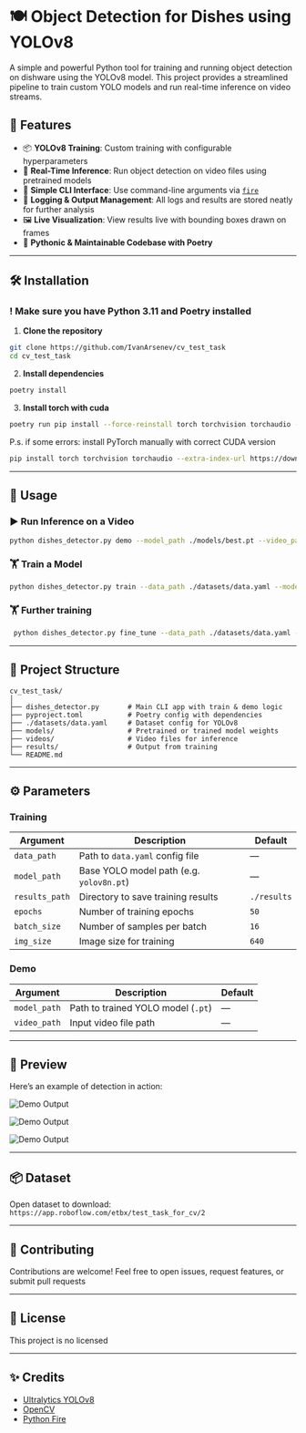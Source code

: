 # 🍽️ Object Detection for Dishes using YOLOv8

A simple and powerful Python tool for training and running object detection on dishware using the YOLOv8 model. This project provides a streamlined pipeline to train custom YOLO models and run real-time inference on video streams.

## 🌟 Features

* 📦 **YOLOv8 Training**: Custom training with configurable hyperparameters
* 🎥 **Real-Time Inference**: Run object detection on video files using pretrained models
* 🔧 **Simple CLI Interface**: Use command-line arguments via [`fire`](https://github.com/google/python-fire)
* 💾 **Logging & Output Management**: All logs and results are stored neatly for further analysis
* 🖼️ **Live Visualization**: View results live with bounding boxes drawn on frames
* 🐍 **Pythonic & Maintainable Codebase with Poetry**

---

## 🛠️ Installation

### ! Make sure you have Python 3.11 and Poetry installed

1. **Clone the repository**

```bash
git clone https://github.com/IvanArsenev/cv_test_task
cd cv_test_task
```

2. **Install dependencies**

```bash
poetry install
```

3. **Install torch with cuda**

```bash
poetry run pip install --force-reinstall torch torchvision torchaudio --index-url https://download.pytorch.org/whl/cu128
```

P.s. if some errors: install PyTorch manually with correct CUDA version
```bash
pip install torch torchvision torchaudio --extra-index-url https://download.pytorch.org/whl/cu128
```

---

## 🚀 Usage

### ▶️ Run Inference on a Video

```bash
python dishes_detector.py demo --model_path ./models/best.pt --video_path ./sample_video.mp4
```

### 🏋️ Train a Model

```bash
python dishes_detector.py train --data_path ./datasets/data.yaml --model_path ./model/yolov8n.pt --results_path ./results --epochs 200 --batch_size 16 --img_size 1024
```

### 🏋️ Further training

```bash
 python dishes_detector.py fine_tune --data_path ./datasets/data.yaml --pretrained_model_path ./results/yolo_training/weights/best.pt --results_path ./fine_tune --epochs 10 --batch_size 16 --img_size 1024
```

---

## 📁 Project Structure

```
cv_test_task/
│
├── dishes_detector.py       # Main CLI app with train & demo logic
├── pyproject.toml           # Poetry config with dependencies
├── ./datasets/data.yaml     # Dataset config for YOLOv8
├── models/                  # Pretrained or trained model weights
├── videos/                  # Video files for inference
├── results/                 # Output from training
└── README.md
```
---

## ⚙️ Parameters

### Training

| Argument       | Description                              | Default     |
| -------------- | ---------------------------------------- | ----------- |
| `data_path`    | Path to `data.yaml` config file          | —           |
| `model_path`   | Base YOLO model path (e.g. `yolov8n.pt`) | —           |
| `results_path` | Directory to save training results       | `./results` |
| `epochs`       | Number of training epochs                | `50`        |
| `batch_size`   | Number of samples per batch              | `16`        |
| `img_size`     | Image size for training                  | `640`       |

### Demo

| Argument     | Description                        | Default |
| ------------ | ---------------------------------- | ------- |
| `model_path` | Path to trained YOLO model (`.pt`) | —       |
| `video_path` | Input video file path              | —       |

---

## 📸 Preview

Here’s an example of detection in action:

![Demo Output](./docs/demo_1.gif)

![Demo Output](./docs/demo_2.gif)

![Demo Output](./docs/demo_3.gif)

---

## 📦 Dataset

Open dataset to download: `https://app.roboflow.com/etbx/test_task_for_cv/2`

---

## 🤝 Contributing

Contributions are welcome!
Feel free to open issues, request features, or submit pull requests

---

## 📜 License

This project is no licensed

---

## ✨ Credits

* [Ultralytics YOLOv8](https://github.com/ultralytics/ultralytics)
* [OpenCV](https://opencv.org/)
* [Python Fire](https://github.com/google/python-fire)
